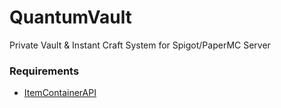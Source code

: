# QuantumVault

Private Vault & Instant Craft System for Spigot/PaperMC Server

### Requirements
- [ItemContainerAPI](https://github.com/quadseed/ItemContainerAPI)
